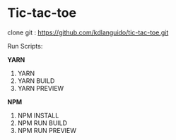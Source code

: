 # Tic-tac-toe

clone git : https://github.com/kdlanguido/tic-tac-toe.git

Run Scripts: 


**YARN**

1. YARN
2. YARN BUILD
3. YARN PREVIEW

**NPM**

1. NPM INSTALL
2. NPM RUN BUILD
3. NPM RUN PREVIEW
